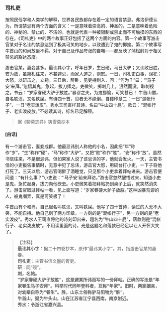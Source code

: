 <script type="text/javascript">
    var head = document.getElementsByTagName('head')[0];
    cssURL = '/public/liao.css';
    linkTag = document.createElement('link');
    linkTag.href = cssURL;
    linkTag.setAttribute('type','text/css');
    linkTag.setAttribute('rel','stylesheet');
    head.appendChild(linkTag);
</script>
### 司札吏

按照民俗学和人类学的解释，世界各民族都存在着一定的语言禁忌。弗洛伊德认为，所谓禁忌有两个方面的含义：一是意味着崇高的、神圣的，二是意味着危险的、神秘的、禁止的、不洁的，也就是代表一种被限制或禁止而不可触摸的东西的存在。《司札吏》中的两个故事正好包括了这两个方面的内容。第一个故事写游击官某对于名讳的禁忌达到了极其可笑的地步，以致遭到了鬼的揶揄。第二个故事写牛首山的和尚放诞不羁，对于自己及作品夸张的自嘲——都反映了蒲松龄对于相关禁忌的豁达态度。

游击官某，妻妾甚多。最讳其小字，呼年日岁，生日硬，马日大驴；又讳败日胜，安为放，虽简札往来，不甚避忌，而家人道之，则怒。一日，司札吏白事，误犯；大怒，以研击之，立毙。三日后，醉卧，见吏持刺入，问：“何为？”曰：“‘马子安’来拜。”忽悟其鬼，急起，拔刀挥之。吏微笑，掷刺几上，泯然而没。取刺视之，书云：“岁家眷硬大驴子放胜。”暴谬之夫，为鬼挪愉，可笑甚已！
牛首山僧，自名铁汉，又名铁屎。有诗四十首，见者无不绝倒。自镂印章二：一日“混帐行子”，一日“老实泼皮”。秀水玉司直样其诗，名曰“牛山四十屁”。款云：“混帐行子、老实泼皮放。”不必读其诗，标名已足解颐。

</section>

> 据《聊斋志异》铸雪斋抄本

#### [白话]
<aside>

有一个游击官，妻妾成群。他最忌讳别人称他的小名，因此把“年”称作“岁”，“生”称作“硬”，“马”称作“大驴”，又把“败”称作“胜”，“安”称作“放”。虽然书信往来，不是很忌讳，但如果家人说了该忌讳的字，他就会发火。一天，主管书信的小吏报告事情时，无意中犯了忌讳，游击官大怒，用砚台打小吏，一下子将他打死了。三天以后，游击官喝醉了酒睡觉，只见那个小吏拿着拜帖进来。游击官便问道：“有什么事？”小吏说：“‘马子安’前来拜访。”游击官忽然醒悟过来，知道小吏是鬼，急忙起身，拔刀向他砍去。小吏微笑着把拜帖扔到桌子上后，就突然消失了。游击官取过拜帖一看，见上面写道：“岁家眷硬大驴子放胜。”这种凶暴荒谬的人，被鬼嘲弄，真是可笑极了！

牛首山有个和尚，自己起名叫铁汉，又叫铁屎。他写了四十首诗，读过的人无不大笑，不能自持。他自己刻了两方印章，一方刻的是“混帐行子”，另一方刻的是“老实泼皮”。秀水人王司直将他的诗刻印出来，题名为“牛山四十屁”，落款则是“混帐行子、老实泼皮放”。不用读里面的诗，光是这题名和落款已经足以让人开怀大笑了。

</aside>

> 【注释】  
<b>最讳其小字</b>：据二十四卷抄本，原作“最讳某小字”。其，指游击官某的妻妾。  
<b>司札吏</b>：主管书信文墨的胥吏。  
<b>研</b>：同“砚”。  
<b>刺，名帖。  
<b>“岁家眷硬大驴子放胜”，这是避某所讳而写的一份拜帖。正确的写法是“年家眷生马子安拜”。科举时代同年登科者，互称“年家”。旧时，两家姻亲，对幼辈自称为“眷生”。胜，山东土俗称驴马阳物为“胜”。  
<b>牛首山，疑为牛头山，山在江苏省江宁县西南，南京附近。  
<b>秀水</b>：令浙江省嘉兴县。  
